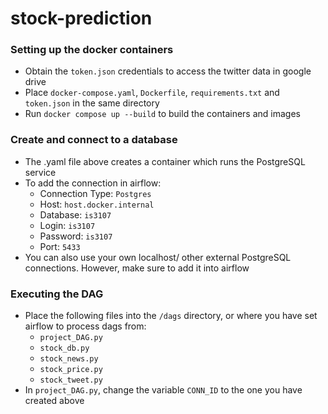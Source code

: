 # stock-prediction

### Setting up the docker containers 
- Obtain the `token.json` credentials to access the twitter data in google drive
- Place `docker-compose.yaml`, `Dockerfile`, `requirements.txt` and `token.json` in the same directory
- Run `docker compose up --build` to build the containers and images

### Create and connect to a database
- The .yaml file above creates a container which runs the PostgreSQL service 
- To add the connection in airflow:
    - Connection Type: `Postgres`
    - Host: `host.docker.internal`
    - Database: `is3107`
    - Login: `is3107`
    - Password: `is3107`
    - Port: `5433`
- You can also use your own localhost/ other external PostgreSQL connections. However, make sure to add it into airflow

### Executing the DAG
- Place the following files into the `/dags` directory, or where you have set airflow to process dags from:
    - `project_DAG.py`
    - `stock_db.py`
    - `stock_news.py`
    - `stock_price.py`
    - `stock_tweet.py`
- In `project_DAG.py`, change the variable `CONN_ID` to the one you have created above